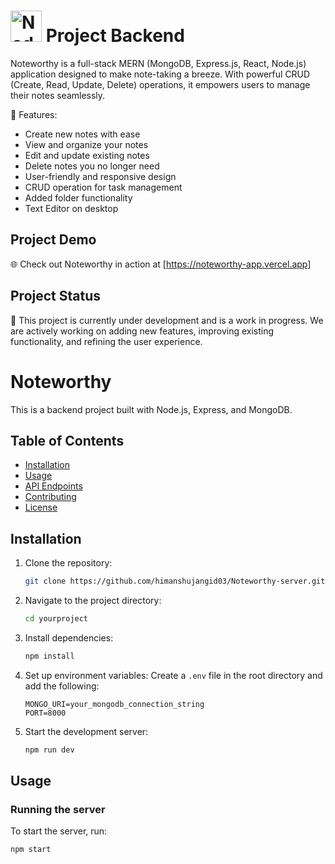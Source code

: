 # <img src="https://nodejs.org/static/images/logo.svg" alt="Node.js Logo" width="50" height="50"> Project Backend 

Noteworthy is a full-stack MERN (MongoDB, Express.js, React, Node.js) application designed to make note-taking a breeze. With powerful CRUD (Create, Read, Update, Delete) operations, it empowers users to manage their notes seamlessly.

🚀 Features:
- Create new notes with ease
- View and organize your notes
- Edit and update existing notes
- Delete notes you no longer need
- User-friendly and responsive design
- CRUD operation for task management
- Added folder functionality
- Text Editor on desktop

## Project Demo

🌐 Check out Noteworthy in action at [https://noteworthy-app.vercel.app]

## Project Status

🚧 This project is currently under development and is a work in progress. We are actively working on adding new features, improving existing functionality, and refining the user experience.

#  Noteworthy

This is a backend project built with Node.js, Express, and MongoDB.

## Table of Contents

- [Installation](#installation)
- [Usage](#usage)
- [API Endpoints](#api-endpoints)
- [Contributing](#contributing)
- [License](#license)

## Installation

1. Clone the repository:
    ```sh
    git clone https://github.com/himanshujangid03/Noteworthy-server.git
    ```
2. Navigate to the project directory:
    ```sh
    cd yourproject
    ```
3. Install dependencies:
    ```sh
    npm install
    ```
4. Set up environment variables:
    Create a `.env` file in the root directory and add the following:
    ```plaintext
    MONGO_URI=your_mongodb_connection_string
    PORT=8000
    ```
5. Start the development server:
    ```sh
    npm run dev
    ```

## Usage

### Running the server

To start the server, run:
```sh
npm start
